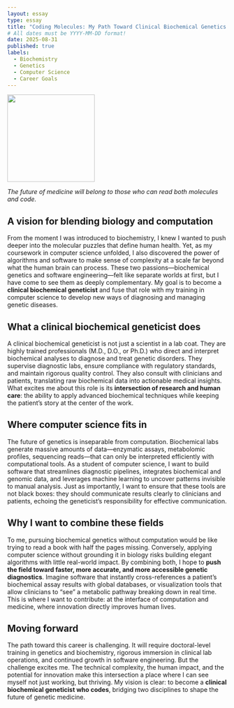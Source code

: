 ```yaml
---
layout: essay
type: essay
title: "Coding Molecules: My Path Toward Clinical Biochemical Genetics and Computer Science"
# All dates must be YYYY-MM-DD format!
date: 2025-08-31
published: true
labels:
  - Biochemistry
  - Genetics
  - Computer Science
  - Career Goals
---
```


<img width="200px" class="rounded float-start pe-4" src="../img/genetics/lab_genetics.jpg">

*The future of medicine will belong to those who can read both molecules and code.*

## A vision for blending biology and computation

From the moment I was introduced to biochemistry, I knew I wanted to push deeper into the molecular puzzles that define human health. Yet, as my coursework in computer science unfolded, I also discovered the power of algorithms and software to make sense of complexity at a scale far beyond what the human brain can process. These two passions—biochemical genetics and software engineering—felt like separate worlds at first, but I have come to see them as deeply complementary. My goal is to become a **clinical biochemical geneticist** and fuse that role with my training in computer science to develop new ways of diagnosing and managing genetic diseases.  

## What a clinical biochemical geneticist does

A clinical biochemical geneticist is not just a scientist in a lab coat. They are highly trained professionals (M.D., D.O., or Ph.D.) who direct and interpret biochemical analyses to diagnose and treat genetic disorders. They supervise diagnostic labs, ensure compliance with regulatory standards, and maintain rigorous quality control. They also consult with clinicians and patients, translating raw biochemical data into actionable medical insights. What excites me about this role is its **intersection of research and human care**: the ability to apply advanced biochemical techniques while keeping the patient’s story at the center of the work.  

## Where computer science fits in

The future of genetics is inseparable from computation. Biochemical labs generate massive amounts of data—enzymatic assays, metabolomic profiles, sequencing reads—that can only be interpreted efficiently with computational tools. As a student of computer science, I want to build software that streamlines diagnostic pipelines, integrates biochemical and genomic data, and leverages machine learning to uncover patterns invisible to manual analysis. Just as importantly, I want to ensure that these tools are not black boxes: they should communicate results clearly to clinicians and patients, echoing the geneticist’s responsibility for effective communication.  

## Why I want to combine these fields

To me, pursuing biochemical genetics without computation would be like trying to read a book with half the pages missing. Conversely, applying computer science without grounding it in biology risks building elegant algorithms with little real-world impact. By combining both, I hope to **push the field toward faster, more accurate, and more accessible genetic diagnostics**. Imagine software that instantly cross-references a patient’s biochemical assay results with global databases, or visualization tools that allow clinicians to “see” a metabolic pathway breaking down in real time. This is where I want to contribute: at the interface of computation and medicine, where innovation directly improves human lives.  

## Moving forward

The path toward this career is challenging. It will require doctoral-level training in genetics and biochemistry, rigorous immersion in clinical lab operations, and continued growth in software engineering. But the challenge excites me. The technical complexity, the human impact, and the potential for innovation make this intersection a place where I can see myself not just working, but thriving. My vision is clear: to become a **clinical biochemical geneticist who codes**, bridging two disciplines to shape the future of genetic medicine.  
